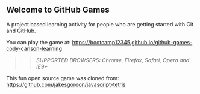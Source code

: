 ## Welcome to GitHub Games

A project based learning activity for people who are getting started with Git and GitHub.

You can play the game at: https://bootcamp12345.github.io/github-games-cody-carlson-learning

>> _*SUPPORTED BROWSERS*: Chrome, Firefox, Safari, Opera and IE9+_

This fun open source game was cloned from: https://github.com/jakesgordon/javascript-tetris
